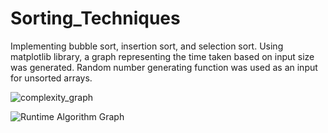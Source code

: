 # Sorting_Techniques
Implementing bubble sort, insertion sort, and selection sort. 
Using matplotlib library, a graph representing the time taken based on input size was generated.
Random number generating function was used as an input for unsorted arrays.


![complexity_graph](https://github.com/user-attachments/assets/fef30521-5dca-43cd-85ef-d18ee49affc6)

![Runtime Algorithm Graph](https://github.com/user-attachments/assets/a796df9e-0931-46a1-9273-58fb8a6856a1)

